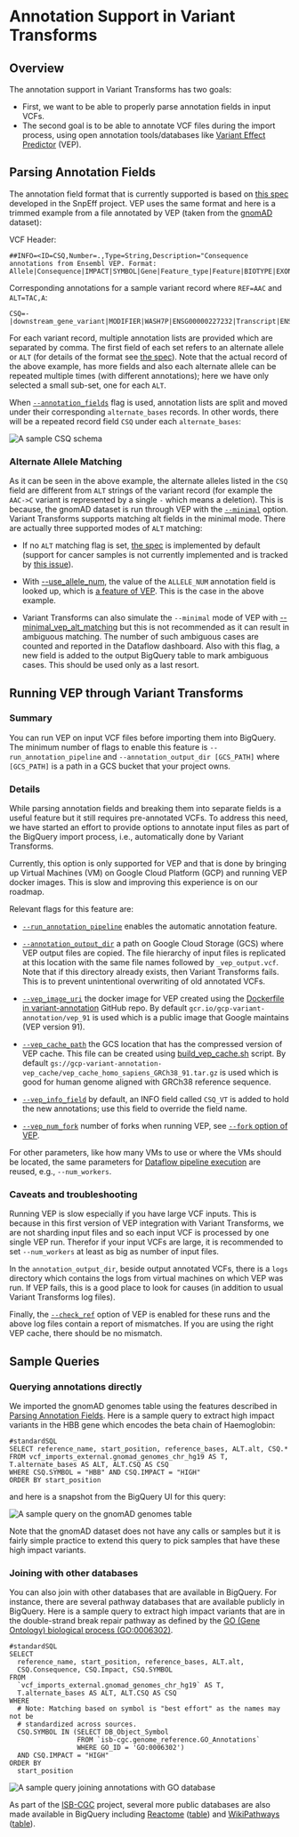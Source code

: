 # Annotation Support in Variant Transforms

## Overview

The annotation support in Variant Transforms has two goals:
* First, we want to be able to properly parse annotation fields in input VCFs.
* The second goal is to be able to annotate VCF files during the import process,
using open annotation tools/databases like
[Variant Effect Predictor](http://ensembl.org/info/docs/tools/vep/index.html)
(VEP).

## Parsing Annotation Fields

The annotation field format that is currently supported is based on
[this spec](http://snpeff.sourceforge.net/VCFannotationformat_v1.0.pdf)
developed in the SnpEff project. VEP uses the same format and here is a trimmed
example from a file annotated by VEP (taken from the
[gnomAD](http://gnomad.broadinstitute.org/) dataset):

VCF Header:
```
##INFO=<ID=CSQ,Number=.,Type=String,Description="Consequence annotations from Ensembl VEP. Format: Allele|Consequence|IMPACT|SYMBOL|Gene|Feature_type|Feature|BIOTYPE|EXON|INTRON|ALLELE_NUM|...>
```
Corresponding annotations for a sample variant record where `REF=AAC` and
`ALT=TAC,A`:
```
CSQ=-|downstream_gene_variant|MODIFIER|WASH7P|ENSG00000227232|Transcript|ENST00000423562|unprocessed_pseudogene|||2,...,T|upstream_gene_variant|MODIFIER|DDX11L1|ENSG00000223972|Transcript|ENST00000518655|transcribed_unprocessed_pseudogene|||1
```
For each variant record, multiple annotation lists are provided which are
separated by comma. The first field of each set refers to an alternate allele or
`ALT` (for details of the format see
[the spec](http://snpeff.sourceforge.net/VCFannotationformat_v1.0.pdf)).
Note that the actual record of the above example, has more fields and also each
alternate allele can be repeated multiple times (with different annotations);
here we have only selected a small sub-set, one for each `ALT`.

When [`--annotation_fields`](https://github.com/googlegenomics/gcp-variant-transforms/blob/c4659bba2cf577d64f15db5cd9f477d9ea2b51b0/gcp_variant_transforms/options/variant_transform_options.py#L156)
flag is used, annotation lists are split and moved under
their corresponding `alternate_bases` records. In other words, there will be a
repeated record field `CSQ` under each `alternate_bases`:

![A sample CSQ schema](images/CSQ_schema.png)

### Alternate Allele Matching

As it can be seen in the above example, the alternate alleles listed in the
`CSQ` field are different from `ALT` strings of the variant record (for example
the `AAC->C` variant is represented by a single `-` which means a deletion).
This is because, the gnomAD dataset is run through VEP with the
[`--minimal`](http://useast.ensembl.org/info/docs/tools/vep/script/vep_options.html#opt_minimal)
option. Variant Transforms supports matching alt fields in the minimal mode. There are actually
three supported modes of `ALT` matching:

* If no `ALT` matching flag is set,
[the spec](http://snpeff.sourceforge.net/VCFannotationformat_v1.0.pdf) is
implemented by default (support for cancer samples is not currently implemented
and is tracked by
[this issue](https://github.com/googlegenomics/gcp-variant-transforms/issues/200)).

* With [--use_allele_num](https://github.com/googlegenomics/gcp-variant-transforms/blob/c4659bba2cf577d64f15db5cd9f477d9ea2b51b0/gcp_variant_transforms/options/variant_transform_options.py#L164),
the value of the `ALLELE_NUM` annotation field is looked up, which is
[a feature of VEP](http://useast.ensembl.org/info/docs/tools/vep/script/vep_options.html#opt_allele_number).
This is the case in the above example.

* Variant Transforms can also simulate the `--minimal` mode of VEP with
[--minimal_vep_alt_matching](https://github.com/googlegenomics/gcp-variant-transforms/blob/c4659bba2cf577d64f15db5cd9f477d9ea2b51b0/gcp_variant_transforms/options/variant_transform_options.py#L173)
but this is not recommended as it can result in ambiguous matching.
The number of such ambiguous cases are counted and reported in the Dataflow
dashboard. Also with this flag, a new field is added to the output BigQuery
table to mark ambiguous cases. This should be used only as a last resort.

## Running VEP through Variant Transforms

### Summary

You can run VEP on input VCF files before importing them into BigQuery. The
minimum number of flags to enable this feature is `--run_annotation_pipeline`
and `--annotation_output_dir [GCS_PATH]` where `[GCS_PATH]` is a path in a GCS
bucket that your project owns.


### Details

While parsing annotation fields and breaking them into separate fields is a
useful feature but it still requires pre-annotated VCFs. To address this need,
we have started an effort to provide options to annotate input files as part of
the BigQuery import process, i.e., automatically done by Variant Transforms.

Currently, this option is only supported for VEP and that is done by bringing up
Virtual Machines (VM) on Google Cloud Platform (GCP) and running VEP docker
images. This is slow and improving this experience is on our roadmap.

Relevant flags for this feature are:
* [`--run_annotation_pipeline`](https://github.com/googlegenomics/gcp-variant-transforms/blob/c4659bba2cf577d64f15db5cd9f477d9ea2b51b0/gcp_variant_transforms/options/variant_transform_options.py#L184)
enables the automatic annotation feature.

* [`--annotation_output_dir`](https://github.com/googlegenomics/gcp-variant-transforms/blob/c4659bba2cf577d64f15db5cd9f477d9ea2b51b0/gcp_variant_transforms/options/variant_transform_options.py#L190)
a path on Google Cloud Storage (GCS) where VEP output files are copied. The file
hierarchy of input files is replicated at this location with the same file names
followed by `_vep_output.vcf`. Note that if this directory already exists, then
Variant Transforms fails. This is to prevent unintentional overwriting of old
annotated VCFs.

* [`--vep_image_uri`](https://github.com/googlegenomics/gcp-variant-transforms/blob/c4659bba2cf577d64f15db5cd9f477d9ea2b51b0/gcp_variant_transforms/options/variant_transform_options.py#L196)
the docker image for VEP created using the
[Dockerfile in variant-annotation](https://github.com/googlegenomics/variant-annotation/tree/master/batch/vep)
GitHub repo. By default `gcr.io/gcp-variant-annotation/vep_91` is used which is
a public image that Google maintains (VEP version 91).

* [`--vep_cache_path`](https://github.com/googlegenomics/gcp-variant-transforms/blob/c4659bba2cf577d64f15db5cd9f477d9ea2b51b0/gcp_variant_transforms/options/variant_transform_options.py#L200)
the GCS location that has the compressed version of VEP cache. This file can be
created using
[build_vep_cache.sh](https://github.com/googlegenomics/variant-annotation/blob/master/batch/vep/build_vep_cache.sh)
script. By default `gs://gcp-variant-annotation-vep_cache/vep_cache_homo_sapiens_GRCh38_91.tar.gz`
is used which is good for human genome aligned with GRCh38 reference sequence.

* [`--vep_info_field`](https://github.com/googlegenomics/gcp-variant-transforms/blob/c4659bba2cf577d64f15db5cd9f477d9ea2b51b0/gcp_variant_transforms/options/variant_transform_options.py#L204)
by default, an INFO field called `CSQ_VT` is added to hold the new
annotations; use this field to override the field name.

* [`--vep_num_fork`](https://github.com/googlegenomics/gcp-variant-transforms/blob/c4659bba2cf577d64f15db5cd9f477d9ea2b51b0/gcp_variant_transforms/options/variant_transform_options.py#L208)
number of forks when running VEP, see [`--fork` option of VEP](ensembl.org/info/docs/tools/vep/script/vep_options.html#opt_fork).

For other parameters, like how many VMs to use or where the VMs should be
located, the same parameters for
[Dataflow pipeline execution](https://cloud.google.com/dataflow/pipelines/specifying-exec-params)
are reused, e.g., `--num_workers`.

### Caveats and troubleshooting

Running VEP is slow especially if you have large VCF inputs. This is because in
this first version of VEP integration with Variant Transforms, we are not
sharding input files and so each input VCF is processed by one single VEP run.
Therefor if your input VCFs are large, it is recommended to set `--num_workers`
at least as big as number of input files.

In the `annotation_output_dir`, beside output annotated VCFs, there is a `logs`
directory which contains the logs from virtual machines on which VEP was run.
If VEP fails, this is a good place to look for causes
(in addition to usual Variant Transforms log files).

Finally, the [`--check_ref`](https://ensembl.org/info/docs/tools/vep/script/vep_options.html#opt_check_ref)
option of VEP is enabled for these runs and the above log files contain a
report of mismatches. If you are using the right VEP cache, there should be
no mismatch.


## Sample Queries

### Querying annotations directly

We imported the gnomAD genomes table using the features described in
[Parsing Annotation Fields](#parsing-annotation-fields). Here is a sample
query to extract high impact variants in the HBB gene which encodes the beta
chain of Haemoglobin:
```
#standardSQL
SELECT reference_name, start_position, reference_bases, ALT.alt, CSQ.*
FROM vcf_imports_external.gnomad_genomes_chr_hg19 AS T, T.alternate_bases AS ALT, ALT.CSQ AS CSQ
WHERE CSQ.SYMBOL = "HBB" AND CSQ.IMPACT = "HIGH"
ORDER BY start_position
```

and here is a snapshot from the BigQuery UI for this query:

![A sample query on the gnomAD genomes table](images/gnomAD_HBB_query.png)

Note that the gnomAD dataset does not have any calls or samples but it is fairly
simple practice to extend this query to pick samples that have these high impact
variants.

<!-- TODO(bashir): Add some interpretation of these variants, e.g., with
reference to sickle-cell and thalassemia. This needs to be done using other
fields to extract phenotype information from other databases. -->

### Joining with other databases

You can also join with other databases that are available in BigQuery.
For instance, there are several pathway databases that are available publicly in
BigQuery. Here is a sample query to extract high impact variants that are in
the double-strand break repair pathway as defined by the
[GO (Gene Ontology) biological process (GO:0006302)](http://amigo.geneontology.org/amigo/term/GO:0006302).

```
#standardSQL
SELECT
  reference_name, start_position, reference_bases, ALT.alt,
  CSQ.Consequence, CSQ.Impact, CSQ.SYMBOL
FROM
  `vcf_imports_external.gnomad_genomes_chr_hg19` AS T,
  T.alternate_bases AS ALT, ALT.CSQ AS CSQ
WHERE
  # Note: Matching based on symbol is "best effort" as the names may not be
  # standardized across sources.
  CSQ.SYMBOL IN (SELECT DB_Object_Symbol
                 FROM `isb-cgc.genome_reference.GO_Annotations`
                 WHERE GO_ID = 'GO:0006302')
  AND CSQ.IMPACT = "HIGH"
ORDER BY
  start_position
```

![A sample query joining annotations with GO database](images/gnomAD_GO_0006302.png)

As part of the [ISB-CGC](https://isb-cgc.appspot.com/) project, several more
public databases are also made available in BigQuery including
[Reactome](https://reactome.org/)
([table](https://bigquery.cloud.google.com/table/isb-cgc:genome_reference.Ensembl2Reactome?tab=details))
and [WikiPathways](https://www.wikipathways.org)
([table](https://bigquery.cloud.google.com/table/isb-cgc:QotM.WikiPathways_20170425_Annotated?tab=details)).

